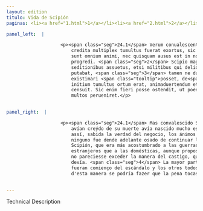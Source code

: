 ```yaml
---
layout: edition
titulo: Vida de Scipión
paginas: <li><a href="1.html">1</a></li><li><a href="2.html">2</a></li><li><a href="3.html">3</a></li><li><a href="4.html">4</a></li><li><a href="5.html">5</a></li><li><a href="6.html">6</a></li><li><a href="7.html">7</a></li><li><a href="8.html">8</a></li><li><a href="9.html">9</a></li><li><a href="10.html">10</a></li><li><a href="11.html">11</a></li><li><a href="12.html">12</a></li><li><a href="13.html">13</a></li><li><a href="14.html">14</a></li><li><a href="15.html">15</a></li><li><a href="16.html">16</a></li><li><a href="17.html">17</a></li><li><a href="18.html">18</a></li><li><a href="19.html">19</a></li><li><a href="20.html">20</a></li><li><a href="21.html">21</a></li><li><a href="22.html">22</a></li><li><a href="23.html">23</a></li><li><a href="24.html">24</a></li><li><a href="25.html">25</a></li><li><a href="26.html">26</a></li><li><a href="27.html">27</a></li><li><a href="28.html">28</a></li><li><a href="29.html">29</a></li><li><a href="30.html">30</a></li><li><a href="31.html">31</a></li><li><a href="32.html">32</a></li><li><a href="33.html">33</a></li><li><a href="34.html">34</a></li><li><a href="35.html">35</a></li><li><a href="36.html">36</a></li><li><a href="37.html">37</a></li><li><a href="38.html">38</a></li><li><a href="39.html">39</a></li><li><a href="40.html">40</a></li><li><a href="41.html">41</a></li><li><a href="42.html">42</a></li><li><a href="43.html">43</a></li><li><a href="44.html">44</a></li><li><a href="45.html">45</a></li><li><a href="46.html">46</a></li><li><a href="47.html">47</a></li><li><a href="48.html">48</a></li><li><a href="49.html">49</a></li><li><a href="50.html">50</a></li><li><a href="51.html">51</a></li><li><a href="52.html">52</a></li><li><a href="53.html">53</a></li><li><a href="54.html">54</a></li><li><a href="55.html">55</a></li><li><a href="56.html">56</a></li><li><a href="57.html">57</a></li><li><a href="58.html">58</a></li><li><a href="59.html">59</a></li><li><a href="60.html">60</a></li><li><a href="61.html">61</a></li><li><a href="62.html">62</a></li><li><a href="63.html">63</a></li><li><a href="64.html">64</a></li><li><a href="65.html">65</a></li><li><a href="66.html">66</a></li><li><a href="67.html">67</a></li><li><a href="68.html">68</a></li><li><a href="69.html">69</a></li><li><a href="70.html">70</a></li><li><a href="71.html">71</a></li><li><a href="72.html">72</a></li><li><a href="73.html">73</a></li><li><a href="74.html">74</a></li>

panel_left:  |

                    <p><span class="seg">24.1</span> Verum conualescente Scipione, ut ex fama eius mortis falso
                        credita multiplex tumultus fuerat exortus, sic comperta ueritate rei territi
                        sunt omnium animi, nec quisquam ausus est in nouandis rebus ulterius
                        progredi. <span class="seg">2</span> Scipio magis externis bellis quam domesticis
                        seditionibus assuetus, etsi militibus qui deliquerant grauiter succensendum
                        putabat, <span class="seg">3</span> tamen ne dum irae indulget excesisse in puniendo modum
                        existimari <span class="tooltip">posset, de<span class="tooltiptext">posset: sed de <span class="siglas">F</span> </span></span> hac re ad consilium refert. <span class="seg">4</span> Maior pars in eos a quibus
                        initium tumultus ortum erat, animaduertendum et reliquis ignoscendum
                        censuit. Sic enim fieri posse ostendit, ut poena ad paucos, exemplum ad
                        multos perueniret.</p>
                

panel_right:  |

                    <p><span class="seg">24.1</span> Mas convalescido Scipión, assí como de la fama falsa que
                        avían creýdo de su muerte avía nascido mucho escándalo y levantamientos,
                        assí, sabida la verdad del negocio, los ánimos de todos se aterrecieron y
                        ninguno fue dende adelante osado de continuar las novedades. <span class="seg">2</span> Y
                        Scipión, que era más acostumbrado a las guerras de los contrarios
                        estranjeros que a las domésticas, aunque proposiera <span class="tooltip">gravemente<span class="tooltiptext">gravamente  </span></span> punir a <span class="tooltip">los<span class="tooltiptext">lo  </span></span> que avían errado, <span class="seg">3</span> pero, porque si diesse logar a la yra,
                        no pareciesse exceder la manera del castigo, quiso sobre ello aver <a href="../public/images/1491/185r.jpg" target="new"><img class="facs" src="{site.url}/Vitae/public/images/facs_icon.jpg"/></a>[185r,b] consejo con quien
                        devía. <span class="seg">4</span> La mayor parte fue de acuerdo que se castigassen los que
                        fueran comienço del escándalo y los otros todos perdonados, y mostró que
                        d'esta manera se podría fazer que la pena tocasse a pocos y el exemplo a <span class="tooltip">muchos<span class="tooltiptext">muchas  </span></span>. </p>
                

---
```


Technical Description 